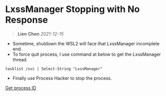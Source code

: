 # LxssManager Stopping with No Response
> **Lien Chen** *2021-12-15*

* Sometime, shutdown the WSL2 will face that LxssManager incomplete end. 
* To force quit process, I use command at below to get the LxssManager thread.

`tasklist /svc | Select-String "LxssManager"`

* Finally use Process Hacker to stop the process.


[Get process ID](https://stackoverflow.com/questions/26331183/how-to-get-process-id-by-its-service-name-with-a-script-to-variable)
